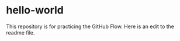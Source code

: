 # hello-world
This repository is for practicing the GitHub Flow.
Here is an edit to the readme file.

